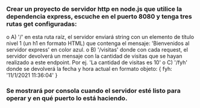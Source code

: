 ### Crear un proyecto de servidor http en node.js que utilice la dependencia express, escuche en el puerto 8080 y tenga tres rutas get configuradas: 

o A) '/' en esta ruta raíz, el servidor enviará string con un elemento de título nivel 1 (un h1 en formato HTML) que contenga el mensaje: 'Bienvenidos al servidor express' en color azul.
o B) '/visitas' donde con cada request, el servidor devolverá un mensaje con la cantidad de visitas que se hayan realizado a este endpoint. Por ej. 'La cantidad de visitas es 10'
o C) '/fyh' donde se devolverá la fecha y hora actual en formato objeto: 
{ fyh: '11/1/2021 11:36:04' }

### Se mostrará por consola cuando el servidor esté listo para operar y en qué puerto lo está haciendo.

